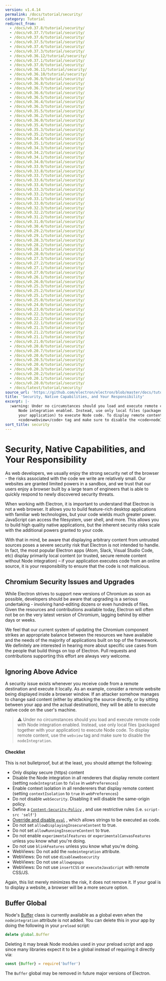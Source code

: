 ```yaml
---
version: v1.4.14
permalink: /docs/tutorial/security/
category: Tutorial
redirect_from:
  - /docs/v0.37.8/tutorial/security/
  - /docs/v0.37.7/tutorial/security/
  - /docs/v0.37.6/tutorial/security/
  - /docs/v0.37.5/tutorial/security/
  - /docs/v0.37.4/tutorial/security/
  - /docs/v0.37.3/tutorial/security/
  - /docs/v0.36.12/tutorial/security/
  - /docs/v0.37.1/tutorial/security/
  - /docs/v0.37.0/tutorial/security/
  - /docs/v0.36.11/tutorial/security/
  - /docs/v0.36.10/tutorial/security/
  - /docs/v0.36.9/tutorial/security/
  - /docs/v0.36.8/tutorial/security/
  - /docs/v0.36.7/tutorial/security/
  - /docs/v0.36.6/tutorial/security/
  - /docs/v0.36.5/tutorial/security/
  - /docs/v0.36.4/tutorial/security/
  - /docs/v0.36.3/tutorial/security/
  - /docs/v0.35.5/tutorial/security/
  - /docs/v0.36.2/tutorial/security/
  - /docs/v0.36.0/tutorial/security/
  - /docs/v0.35.4/tutorial/security/
  - /docs/v0.35.3/tutorial/security/
  - /docs/v0.35.2/tutorial/security/
  - /docs/v0.34.4/tutorial/security/
  - /docs/v0.35.1/tutorial/security/
  - /docs/v0.34.3/tutorial/security/
  - /docs/v0.34.2/tutorial/security/
  - /docs/v0.34.1/tutorial/security/
  - /docs/v0.34.0/tutorial/security/
  - /docs/v0.33.9/tutorial/security/
  - /docs/v0.33.8/tutorial/security/
  - /docs/v0.33.7/tutorial/security/
  - /docs/v0.33.6/tutorial/security/
  - /docs/v0.33.4/tutorial/security/
  - /docs/v0.33.3/tutorial/security/
  - /docs/v0.33.2/tutorial/security/
  - /docs/v0.33.1/tutorial/security/
  - /docs/v0.33.0/tutorial/security/
  - /docs/v0.32.3/tutorial/security/
  - /docs/v0.32.2/tutorial/security/
  - /docs/v0.31.2/tutorial/security/
  - /docs/v0.31.0/tutorial/security/
  - /docs/v0.30.4/tutorial/security/
  - /docs/v0.29.2/tutorial/security/
  - /docs/v0.29.1/tutorial/security/
  - /docs/v0.28.3/tutorial/security/
  - /docs/v0.28.2/tutorial/security/
  - /docs/v0.28.1/tutorial/security/
  - /docs/v0.28.0/tutorial/security/
  - /docs/v0.27.3/tutorial/security/
  - /docs/v0.27.2/tutorial/security/
  - /docs/v0.27.1/tutorial/security/
  - /docs/v0.27.0/tutorial/security/
  - /docs/v0.26.1/tutorial/security/
  - /docs/v0.26.0/tutorial/security/
  - /docs/v0.25.3/tutorial/security/
  - /docs/v0.25.2/tutorial/security/
  - /docs/v0.25.1/tutorial/security/
  - /docs/v0.25.0/tutorial/security/
  - /docs/v0.24.0/tutorial/security/
  - /docs/v0.23.0/tutorial/security/
  - /docs/v0.22.3/tutorial/security/
  - /docs/v0.22.2/tutorial/security/
  - /docs/v0.22.1/tutorial/security/
  - /docs/v0.21.3/tutorial/security/
  - /docs/v0.21.2/tutorial/security/
  - /docs/v0.21.1/tutorial/security/
  - /docs/v0.21.0/tutorial/security/
  - /docs/v0.20.8/tutorial/security/
  - /docs/v0.20.7/tutorial/security/
  - /docs/v0.20.6/tutorial/security/
  - /docs/v0.20.5/tutorial/security/
  - /docs/v0.20.4/tutorial/security/
  - /docs/v0.20.3/tutorial/security/
  - /docs/v0.20.2/tutorial/security/
  - /docs/v0.20.1/tutorial/security/
  - /docs/v0.20.0/tutorial/security/
  - /docs/latest/tutorial/security/
source_url: 'https://github.com/electron/electron/blob/master/docs/tutorial/security.md'
title: 'Security, Native Capabilities, and Your Responsibility'
excerpt: |-
  :warning: Under no circumstances should you load and execute remote code with
      Node integration enabled. Instead, use only local files (packaged together with
      your application) to execute Node code. To display remote content, use the
      <code>webview</code> tag and make sure to disable the <code>nodeIntegration</code>.
sort_title: security
---
```

# Security, Native Capabilities, and Your Responsibility

As web developers, we usually enjoy the strong security net of the browser - the risks associated with the code we write are relatively small. Our websites are granted limited powers in a sandbox, and we trust that our users enjoy a browser built by a large team of engineers that is able to quickly respond to newly discovered security threats.

When working with Electron, it is important to understand that Electron is not a web browser. It allows you to build feature-rich desktop applications with familiar web technologies, but your code wields much greater power. JavaScript can access the filesystem, user shell, and more. This allows you to build high quality native applications, but the inherent security risks scale with the additional powers granted to your code.

With that in mind, be aware that displaying arbitrary content from untrusted sources poses a severe security risk that Electron is not intended to handle. In fact, the most popular Electron apps (Atom, Slack, Visual Studio Code, etc) display primarily local content (or trusted, secure remote content without Node integration) – if your application executes code from an online source, it is your responsibility to ensure that the code is not malicious.

## Chromium Security Issues and Upgrades

While Electron strives to support new versions of Chromium as soon as possible, developers should be aware that upgrading is a serious undertaking - involving hand-editing dozens or even hundreds of files. Given the resources and contributions available today, Electron will often not be on the very latest version of Chromium, lagging behind by either days or weeks.

We feel that our current system of updating the Chromium component strikes an appropriate balance between the resources we have available and the needs of the majority of applications built on top of the framework. We definitely are interested in hearing more about specific use cases from the people that build things on top of Electron. Pull requests and contributions supporting this effort are always very welcome.

## Ignoring Above Advice

A security issue exists whenever you receive code from a remote destination and execute it locally. As an example, consider a remote website being displayed inside a browser window. If an attacker somehow manages to change said content (either by attacking the source directly, or by sitting between your app and the actual destination), they will be able to execute native code on the user's machine.

> :warning: Under no circumstances should you load and execute remote code with Node integration enabled. Instead, use only local files (packaged together with your application) to execute Node code. To display remote content, use the `webview` tag and make sure to disable the `nodeIntegration`.

#### Checklist

This is not bulletproof, but at the least, you should attempt the following:

*   Only display secure (https) content
*   Disable the Node integration in all renderers that display remote content (setting `nodeIntegration` to `false` in `webPreferences`)
*   Enable context isolation in all rendererers that display remote content (setting `contextIsolation` to `true` in `webPreferences`)
*   Do not disable `webSecurity`. Disabling it will disable the same-origin policy.
*   Define a [`Content-Security-Policy`](http://www.html5rocks.com/en/tutorials/security/content-security-policy/) , and use restrictive rules (i.e. `script-src 'self'`)
*   [Override and disable `eval`](https://github.com/nylas/N1/blob/0abc5d5defcdb057120d726b271933425b75b415/static/index.js#L6-L8) , which allows strings to be executed as code.
*   Do not set `allowDisplayingInsecureContent` to true.
*   Do not set `allowRunningInsecureContent` to true.
*   Do not enable `experimentalFeatures` or `experimentalCanvasFeatures` unless you know what you're doing.
*   Do not use `blinkFeatures` unless you know what you're doing.
*   WebViews: Do not add the `nodeintegration` attribute.
*   WebViews: Do not use `disablewebsecurity`
*   WebViews: Do not use `allowpopups`
*   WebViews: Do not use `insertCSS` or `executeJavaScript` with remote CSS/JS.

Again, this list merely minimizes the risk, it does not remove it. If your goal is to display a website, a browser will be a more secure option.

## Buffer Global

Node's [Buffer](https://nodejs.org/api/buffer.html) class is currently available as a global even when the `nodeintegration` attribute is not added. You can delete this in your app by doing the following in your `preload` script:

```js
delete global.Buffer
```

Deleting it may break Node modules used in your preload script and app since many libraries expect it to be a global instead of requiring it directly via:

```js
const {Buffer} = require('buffer')
```

The `Buffer` global may be removed in future major versions of Electron.
